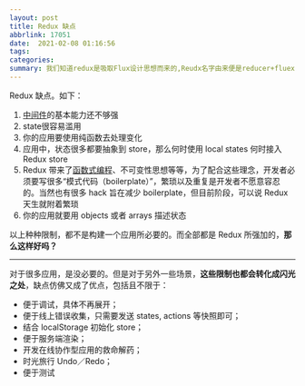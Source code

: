 ```yaml
---
layout: post
title: Redux 缺点
abbrlink: 17051
date:  2021-02-08 01:16:56
tags:
categories:
summary: 我们知道redux是吸取Flux设计思想而来的,Reudx名字由来便是reducer+fluex
---
```


Redux 缺点。如下：

1. [中间件](https://www.zhihu.com/search?q=%E4%B8%AD%E9%97%B4%E4%BB%B6&search_source=Entity&hybrid_search_source=Entity&hybrid_search_extra=%7B%22sourceType%22:%22answer%22,%22sourceId%22:1517694160%7D)的基本能力还不够强
2. state很容易滥用
3. 你的应用要使用纯函数去处理变化
4. 应用中，状态很多都要抽象到 store，那么何时使用 local states 何时接入 Redux store
5. Redux 带来了[函数式编程](https://www.zhihu.com/search?q=%E5%87%BD%E6%95%B0%E5%BC%8F%E7%BC%96%E7%A8%8B&search_source=Entity&hybrid_search_source=Entity&hybrid_search_extra=%7B%22sourceType%22:%22answer%22,%22sourceId%22:274963347%7D)、不可变性思想等等，为了配合这些理念，开发者必须要写很多“模式代码（boilerplate）”，繁琐以及重复是开发者不愿意容忍的。当然也有很多 hack 旨在减少 boilerplate，但目前阶段，可以说 Redux 天生就附着繁琐
6. 你的应用就要用 objects 或者 arrays 描述状态

以上种种限制，都不是构建一个应用所必要的。而全部都是 Redux 所强加的，**那么这样好吗？**

------

对于很多应用，是没必要的。但是对于另外一些场景，**这些限制也都会转化成闪光之处**，缺点仿佛又成了优点，包括且不限于：

- 便于调试，具体不再展开；
- 便于线上错误收集，只需要发送 states, actions 等快照即可；
- 结合 localStorage 初始化 store；
- 便于服务端渲染；
- 开发在线协作型应用的救命解药；
- 时光旅行 Undo／Redo；
- 便于测试